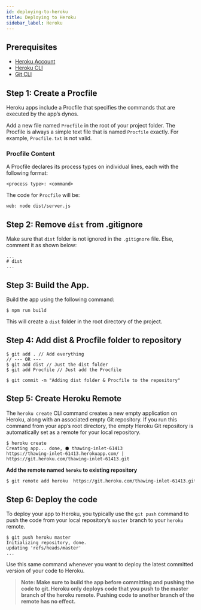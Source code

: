```yaml
---
id: deploying-to-heroku
title: Deploying to Heroku
sidebar_label: Heroku
---
```



## Prerequisites

 - [Heroku Account](https://www.heroku.com/)
 - [Heroku CLI](https://devcenter.heroku.com/articles/heroku-cli#download-and-install)
 - [Git CLI](https://git-scm.com/book/en/v2/Getting-Started-Installing-Git)
 

## Step 1: Create a Procfile
  Heroku apps include a Procfile that specifies the commands that are executed by the app’s dynos. 
  
  Add a new file named `Procfile` in the root of your project folder. The Procfile is always a simple 
  text file that is named `Procfile` exactly. For example, `Procfile.txt` is not valid.
  

### Procfile Content

A Procfile declares its process types on individual lines, each with the following format:
```
<process type>: <command>
```

The code for `Procfile` will be:
```
web: node dist/server.js
```

## Step 2: Remove `dist` from .gitignore 

Make sure that `dist` folder is not ignored in the `.gitignore` file. Else, comment it as shown below:


```
...
# dist
...
```

## Step 3: Build the App.

Build the app using the following command:

```
$ npm run build
```

This will create a `dist` folder in the root directory of the project.


## Step 4:  Add dist & Procfile folder to repository

```
$ git add . // Add everything
// --- OR --- 
$ git add dist // Just the dist folder
$ git add Procfile // Just add the Procfile

$ git commit -m "Adding dist folder & Procfile to the repository" 
```

## Step 5: Create Heroku Remote

The `heroku create` CLI command creates a new empty application on Heroku, 
along with an associated empty Git repository. If you run this command from 
your app’s root directory, the empty Heroku Git repository is automatically 
set as a remote for your local repository.

```
$ heroku create
Creating app... done, ⬢ thawing-inlet-61413
https://thawing-inlet-61413.herokuapp.com/ | https://git.heroku.com/thawing-inlet-61413.git
```

**Add the remote named `heroku` to existing repository**

```bash
$ git remote add heroku  https://git.heroku.com/thawing-inlet-61413.git
```

## Step 6: Deploy the code

To deploy your app to Heroku, you typically use the `git push` command to push 
the code from your local repository’s `master` branch to your `heroku` remote.

```
$ git push heroku master
Initializing repository, done.
updating 'refs/heads/master'
...
```

Use this same command whenever you want to deploy the latest committed version of your code to Heroku.

> **Note: Make sure to build the app before committing and pushing the code to git. Heroku only deploys code that you push to the master branch of the heroku remote. 
Pushing code to another branch of the remote has no effect.**


<script async src="//pagead2.googlesyndication.com/pagead/js/adsbygoogle.js"></script>
<ins class="adsbygoogle"
     style="display:block"
     data-ad-client="ca-pub-7586505628408924"
     data-ad-slot="5652642939"
     data-ad-format="auto"></ins>
<script>
(adsbygoogle = window.adsbygoogle || []).push({});
</script>  

<script src="https://codefund.io/scripts/fefc6de5-a0ce-46e8-a15d-f43733b5b454/embed.js"></script>
<div id="codefund_ad"></div>
